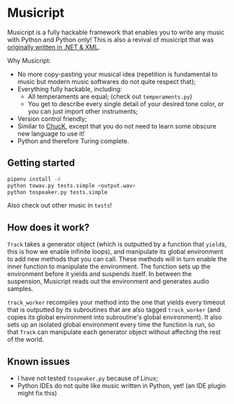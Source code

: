 # Musicript

Musicript is a fully hackable framework that enables you to write any music with Python and Python only!
This is also a revival of musicript that was [originally written in .NET & XML](https://github.com/Mygod/musicript/tree/csharp).

Why Musicript:

* No more copy-pasting your musical idea (repetition is fundamental to music but modern music softwares do not quite respect that);
* Everything fully hackable, including:
    - All temperaments are equal; (check out `temperaments.py`)
    - You get to describe every single detail of your desired tone color, or you can just import other instruments;
* Version control friendly;
* Similar to [ChucK](http://chuck.stanford.edu/), except that you do not need to learn some obscure new language to use it!
* Python and therefore Turing complete.

## Getting started

```bash
pipenv install -d
python towav.py tests.simple <output.wav>
python tospeaker.py tests.simple
```

Also check out other music in `tests`!

## How does it work?

`Track` takes a generator object (which is outputted by a function that `yield`s, this is how we enable infinite loops), and manipulate its global environment to add new methods that you can call.
These methods will in turn enable the inner function to manipulate the environment.
The function sets up the environment before it yields and suspends itself.
In between the suspension, Musicript reads out the environment and generates audio samples.

`track_worker` recompiles your method into the one that yields every timeout that is outputted by its subroutines that are also tagged `track_worker` (and copies its global environment into subroutine's global environment).
It also sets up an isolated global environment every time the function is run, so that `Track` can manipulate each generator object without affecting the rest of the world. 

## Known issues

* I have not tested `tospeaker.py` because of Linux;
* Python IDEs do not quite like music written in Python, yet! (an IDE plugin might fix this)
